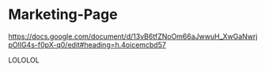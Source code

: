 # Marketing-Page


https://docs.google.com/document/d/13vB6tfZNoOm66aJwwuH_XwGaNwrjpOlIG4s-f0pX-q0/edit#heading=h.4oicemcbd57


LOLOLOL